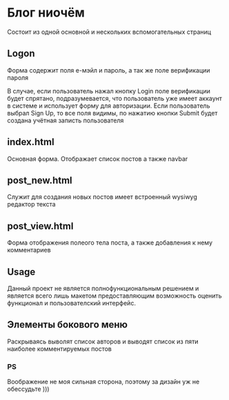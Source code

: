 # Блог ниочём

Состоит из одной основной и нескольких вспомогательных страниц

## Logon

Форма содержит поля е-мэйл и пароль, а так же поле верификации пароля

В случае, если пользователь нажал кнопку Login поле верификации будет спрятано, подразумевается, что пользователь уже имеет аккаунт в системе и использует форму для авторизации.
Если пользователь выбрал Sign Up, то все поля видимы, по нажатию кнопки Submit будет создана учётная записть пользователя

## index.html
 Основная форма. Отображает список постов а также navbar

## post_new.html 
Служит для создания новых постов имеет встроенный wysiwyg редактор текста
## post_view.html
 Форма отображения полеого тела поста, а также добавления к нему комментариев

## Usage

Данный проект не является полнофункциональным решением и является всего лишь макетом предоставляющим возможность оценить функционал и пользователский интерфейс.

## Элементы бокового меню 
Раскрываясь выволят список авторов и выводят список из пяти наиболее комментируемых постов

### PS
Воображение не моя сильная сторона, поэтому за дизайн уж не обессудьте )))